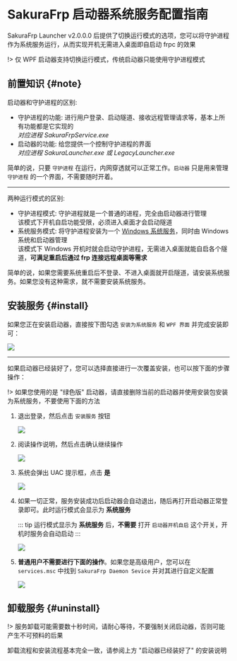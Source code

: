 # SakuraFrp 启动器系统服务配置指南

SakuraFrp Launcher v2.0.0.0 后提供了切换运行模式的选项，您可以将守护进程作为系统服务运行，从而实现开机无需进入桌面即自启动 frpc 的效果

!> 仅 WPF 启动器支持切换运行模式，传统启动器只能使用守护进程模式

## 前置知识 {#note}

启动器和守护进程的区别:

+ 守护进程的功能: 进行用户登录、启动隧道、接收远程管理请求等，基本上所有功能都是它实现的  
   *对应进程 SakuraFrpService.exe*
+ 启动器的功能: 给您提供一个控制守护进程的界面  
   *对应进程 SakuraLauncher.exe 或 LegacyLauncher.exe*

简单的说，只要 `守护进程` 在运行，内网穿透就可以正常工作。`启动器` 只是用来管理 `守护进程` 的一个界面，不需要随时开着。

---

两种运行模式的区别:

 - 守护进程模式: 守护进程就是一个普通的进程，完全由启动器进行管理  
   该模式下开机自启功能受限，必须进入桌面才会启动隧道
 - 系统服务模式: 将守护进程安装为一个 [Windows 系统服务](https://baike.baidu.com/item/%E7%B3%BB%E7%BB%9F%E6%9C%8D%E5%8A%A1)，同时由 Windows 系统和启动器管理  
   该模式下 Windows 开机时就会启动守护进程，无需进入桌面就能自启各个隧道，**可满足重启后通过 frp 连接远程桌面等需求**

简单的说，如果您需要系统重启后不登录、不进入桌面就开启隧道，请安装系统服务。如果您没有这种需求，就不需要安装系统服务。

## 安装服务 {#install}

如果您正在安装启动器，直接按下图勾选 `安装为系统服务` 和 `WPF 界面` 并完成安装即可：

![](_images/service-0.png?v=1)

---

如果启动器已经装好了，您可以选择直接进行一次覆盖安装，也可以按下面的步骤操作：

!> 如果您使用的是 "绿色版" 启动器，请直接删除当前的启动器并使用安装包安装为系统服务，不要使用下面的方法

1. 退出登录，然后点击 `安装服务` 按钮

   ![](_images/service-1.png?v=1)

2. 阅读操作说明，然后点击确认继续操作

   ![](_images/service-2.png?v=1)

3. 系统会弹出 UAC 提示框，点击 **是**

   ![](_images/service-3.png?v=1)

4. 如果一切正常，服务安装成功后启动器会自动退出，随后再打开启动器正常登录即可。此时运行模式会显示为 **系统服务**

   ::: tip
   运行模式显示为 **系统服务** 后，**不需要** 打开 `启动器开机自启` 这个开关，开机时服务会自动启动
   :::

   ![](_images/service-4.png?v=1)

5. **普通用户不需要进行下面的操作**。如果您是高级用户，您可以在 `services.msc` 中找到 `SakuraFrp Daemon Sevice` 并对其进行自定义配置

   ![](_images/service-5.png?v=1)

## 卸载服务 {#uninstall}

!> 服务卸载可能需要数十秒时间，请耐心等待，不要强制关闭启动器，否则可能产生不可预料的后果

卸载流程和安装流程基本完全一致，请参阅上方 "启动器已经装好了" 的安装说明
